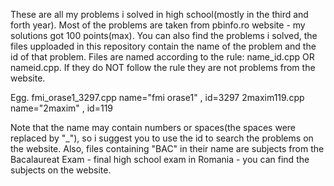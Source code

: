 These are all my problems i solved in high school(mostly in the third and forth year).
Most of the problems are taken from pbinfo.ro website - my solutions got 100 points(max).
You can also find the problems i solved, the files upploaded in this repository contain the name of the problem and the id of that problem.
Files are named according to the rule: name_id.cpp OR nameid.cpp. If they do NOT follow the rule they are not problems from the website.

Egg.  fmi_orase1_3297.cpp  name="fmi orase1" , id=3297
      2maxim119.cpp  name="2maxim" , id=119

Note that the name may contain numbers or spaces(the spaces were replaced by "_"), so i suggest you to use the id to search the problems on the website.
Also, files containing "BAC" in their name are subjects from the Bacalaureat Exam - final high school exam in Romania - you can find the subjects on the website.
